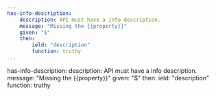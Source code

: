 ```yaml
---
has-info-description:
    description: API must have a info description.
    message: "Missing the {{property}}"
    given: "$"
    then:
        ield: "description"
        function: truthy  
...
```

has-info-description:
    description: API must have a info description.
    message: "Missing the {{property}}"
    given: "$"
    then:
        ield: "description"
        function: truthy  